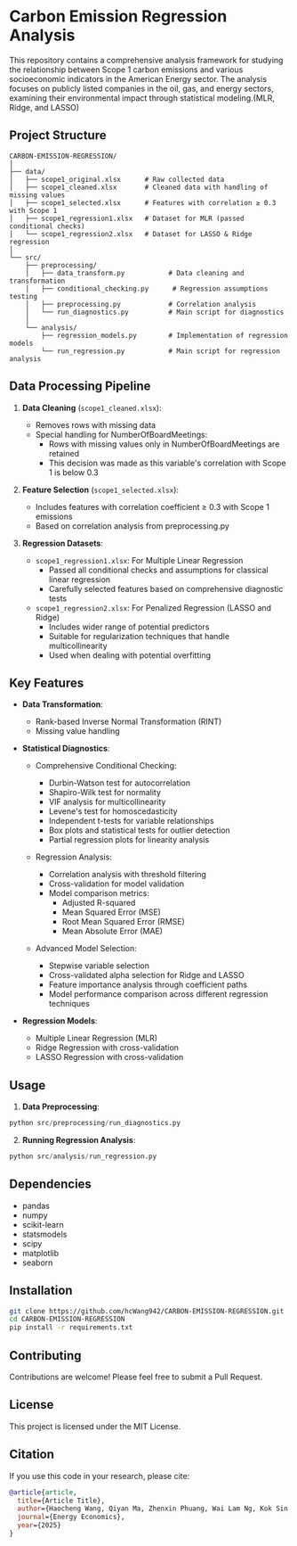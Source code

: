 # Carbon Emission Regression Analysis

This repository contains a comprehensive analysis framework for studying the relationship between Scope 1 carbon emissions and various socioeconomic indicators in the American Energy sector. The analysis focuses on publicly listed companies in the oil, gas, and energy sectors, examining their environmental impact through statistical modeling.(MLR, Ridge, and LASSO)

## Project Structure

```
CARBON-EMISSION-REGRESSION/
│
├── data/
│   ├── scope1_original.xlsx      # Raw collected data
│   ├── scope1_cleaned.xlsx       # Cleaned data with handling of missing values
│   ├── scope1_selected.xlsx      # Features with correlation ≥ 0.3 with Scope 1
│   ├── scope1_regression1.xlsx   # Dataset for MLR (passed conditional checks)
│   └── scope1_regression2.xlsx   # Dataset for LASSO & Ridge regression
│
└── src/
    ├── preprocessing/
    │   ├── data_transform.py           # Data cleaning and transformation
    │   ├── conditional_checking.py      # Regression assumptions testing
    │   ├── preprocessing.py            # Correlation analysis
    │   └── run_diagnostics.py          # Main script for diagnostics
    │
    └── analysis/
        ├── regression_models.py        # Implementation of regression models
        └── run_regression.py           # Main script for regression analysis
```

## Data Processing Pipeline

1. **Data Cleaning** (`scope1_cleaned.xlsx`):
   - Removes rows with missing data
   - Special handling for NumberOfBoardMeetings:
     * Rows with missing values only in NumberOfBoardMeetings are retained
     * This decision was made as this variable's correlation with Scope 1 is below 0.3

2. **Feature Selection** (`scope1_selected.xlsx`):
   - Includes features with correlation coefficient ≥ 0.3 with Scope 1 emissions
   - Based on correlation analysis from preprocessing.py

3. **Regression Datasets**:
   - `scope1_regression1.xlsx`: For Multiple Linear Regression
     * Passed all conditional checks and assumptions for classical linear regression
     * Carefully selected features based on comprehensive diagnostic tests
   - `scope1_regression2.xlsx`: For Penalized Regression (LASSO and Ridge)
     * Includes wider range of potential predictors
     * Suitable for regularization techniques that handle multicollinearity
     * Used when dealing with potential overfitting

## Key Features

- **Data Transformation**:
  - Rank-based Inverse Normal Transformation (RINT)
  - Missing value handling

- **Statistical Diagnostics**:
  - Comprehensive Conditional Checking:
    * Durbin-Watson test for autocorrelation
    * Shapiro-Wilk test for normality
    * VIF analysis for multicollinearity
    * Levene's test for homoscedasticity
    * Independent t-tests for variable relationships
    * Box plots and statistical tests for outlier detection
    * Partial regression plots for linearity analysis
    
  - Regression Analysis:
    * Correlation analysis with threshold filtering
    * Cross-validation for model validation
    * Model comparison metrics:
      - Adjusted R-squared
      - Mean Squared Error (MSE)
      - Root Mean Squared Error (RMSE)
      - Mean Absolute Error (MAE)
  - Advanced Model Selection:
    * Stepwise variable selection
    * Cross-validated alpha selection for Ridge and LASSO
    * Feature importance analysis through coefficient paths
    * Model performance comparison across different regression techniques

- **Regression Models**:
  - Multiple Linear Regression (MLR)
  - Ridge Regression with cross-validation
  - LASSO Regression with cross-validation

## Usage

1. **Data Preprocessing**:
```python
python src/preprocessing/run_diagnostics.py
```

2. **Running Regression Analysis**:
```python
python src/analysis/run_regression.py
```

## Dependencies

- pandas
- numpy
- scikit-learn
- statsmodels
- scipy
- matplotlib
- seaborn

## Installation

```bash
git clone https://github.com/hcWang942/CARBON-EMISSION-REGRESSION.git
cd CARBON-EMISSION-REGRESSION
pip install -r requirements.txt
```

## Contributing

Contributions are welcome! Please feel free to submit a Pull Request.

## License

This project is licensed under the MIT License.

## Citation

If you use this code in your research, please cite:

```bibtex
@article{article,
  title={Article Title},
  author={Haocheng Wang, Qiyan Ma, Zhenxin Phuang, Wai Lam Ng, Kok Sin Woon},
  journal={Energy Economics},
  year={2025}
}
```
